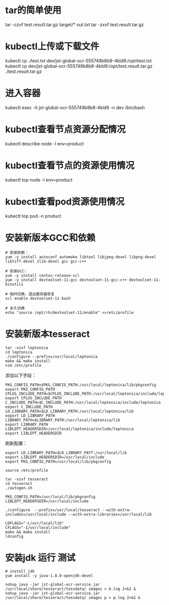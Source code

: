 # tar的简单使用
tar -czvf test.result.tar.gz target/* out.txt
tar -zxvf test.result.tar.gz

# kubectl上传或下载文件
kubectl cp ./test.txt dev/jst-global-ocr-555749b8b8-4kld9:/opt/test.txt
kubectl cp dev/jst-global-ocr-555749b8b8-4kld9:/opt/test.result.tar.gz ./test.result.tar.gz

# 进入容器
kubectl exec -it jst-global-ocr-555749b8b8-4kld9 -n dev /bin/bash

# kubectl查看节点资源分配情况
kubectl describe node -l env=product
# kubectl查看节点的资源使用情况
kubectl top node -l env=product
# kubectl查看pod资源使用情况
kubectl top pod -n product



# 安装新版本GCC和依赖

```shell
# 安装依赖：
yum -y install autoconf automake libtool libjpeg-devel libpng-devel libtiff-devel zlib-devel gcc gcc-c++

# 安装GCC:
yum -y install centos-release-scl
yum -y install devtoolset-11-gcc devtoolset-11-gcc-c++ devtoolset-11-binutils

# 临时切换，退出服务器恢复
scl enable devtoolset-11 bash   

# 永久切换
echo "source /opt/rh/devtoolset-11/enable" >>/etc/profile
```




# 安装新版本tesseract

```shell
tar -xzvf leptonica
cd leptonica
./configure --prefix=/usr/local/leptonica
make && make install
vim /etc/profile

```

添加以下字段：

```shell
PKG_CONFIG_PATH=$PKG_CONFIG_PATH:/usr/local/leptonica/lib/pkgconfig
export PKG_CONFIG_PATH
CPLUS_INCLUDE_PATH=$CPLUS_INCLUDE_PATH:/usr/local/leptonica/include/leptonica
export CPLUS_INCLUDE_PATH
C_INCLUDE_PATH=$C_INCLUDE_PATH:/usr/local/leptonica/include/leptonica
export C_INCLUDE_PATH
LD_LIBRARY_PATH=$LD_LIBRARY_PATH:/usr/local/leptonica/lib
export LD_LIBRARY_PATH
LIBRARY_PATH=$LIBRARY_PATH:/usr/local/leptonica/lib
export LIBRARY_PATH
LIBLEPT_HEADERSDIR=/usr/local/leptonica/include/leptonica
export LIBLEPT_HEADERSDIR
```

刷新配置：

```shell
export LD_LIBRARY_PATH=$LD_LIBRARY_PAYT:/usr/local/lib
export LIBLEPT_HEADERSDIR=/usr/local/include
export PKG_CONFIG_PATH=/usr/local/lib/pkgconfig

source /etc/profile

```



```shell
tar -xzvf tesseract
cd tesseract
./autogen.sh

PKG_CONFIG_PATH=/usr/local/lib/pkgconfig
LIBLEPT_HEADERSDIR=/usr/local/include

./configure  --prefix=/usr/local/tesseract --with-extra-includes=/usr/local/include --with-extra-libraries=/usr/local/lib

LDFLAGS="-L/usr/local/lib"
CFLAGS="-I/usr/local/include"
make && make install
ldconfig

```



# 安装jdk 运行 测试

```shell
# install jdk
yum install -y java-1.8.0-openjdk-devel

nohup java -jar jst-global-ocr-service.jar  /usr/local/share/tesseract/tessdata/ images > b.log 2>&1 &
nohup java -jar jst-global-ocr-service.jar  /usr/local/share/tesseract/tessdata/ images p > p.log 2>&1 &
```


